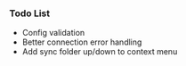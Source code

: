 ### Todo List

- Config validation
- Better connection error handling
- Add sync folder up/down to context menu